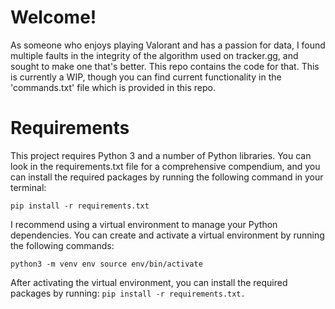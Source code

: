 # Welcome!
As someone who enjoys playing Valorant and has a passion for data, I found multiple faults in the integrity of the algorithm used on tracker.gg, and sought to make one that's better. This repo contains the code for that. This is currently a WIP, though you can find current functionality in the 'commands.txt' file which is provided in this repo.
# Requirements
This project requires Python 3 and a number of Python libraries. You can look in the requirements.txt file for a comprehensive compendium, and you can install the required packages by running the following command in your terminal:

`pip install -r requirements.txt`

I recommend using a virtual environment to manage your Python dependencies. You can create and activate a virtual environment by running the following commands:

`python3 -m venv env
source env/bin/activate`

After activating the virtual environment, you can install the required packages by running: 
`pip install -r requirements.txt.`
